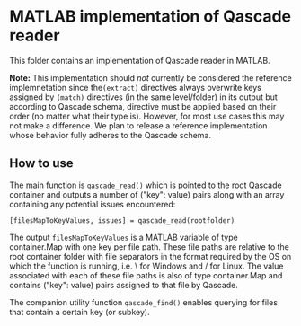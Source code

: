 # MATLAB implementation of Qascade reader

This folder contains an implementation of Qascade reader in MATLAB. 

**Note:** This implementation should *not* currently be considered the reference implemnetation since the`(extract)` directives always overwrite keys assigned by `(match)` directives (in the same level/folder) in its output but according to Qascade schema, directive must be applied based on their order (no matter what their type is). However, for most use cases this may not make a difference. We plan to release a reference implementation whose behavior fully adheres to the Qascade schema.

## How to use

The main function is `qascade_read()` which is pointed to the root Qascade container and outputs a number of ("key": value) pairs along with an array containing any potential issues encountered:

```
[filesMapToKeyValues, issues] = qascade_read(rootfolder)
```

The output `filesMapToKeyValues` is a MATLAB variable of type container.Map with one key per file path. These file paths are relative to the root container folder with file separators in the format required by the OS on which the function is running, i.e. \ for Windows and / for Linux. The value associated with each of these file paths is also of type container.Map and contains ("key": value) pairs assigned to that file by Qascade.

The companion utility function `qascade_find()` enables querying for files that contain a certain key (or subkey).

